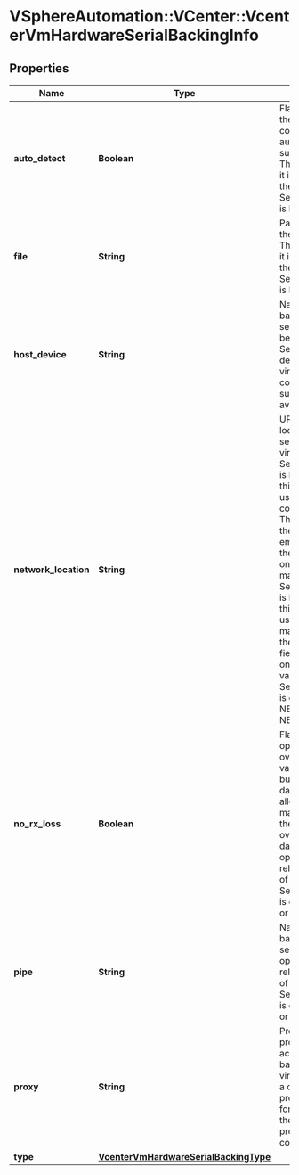 # VSphereAutomation::VCenter::VcenterVmHardwareSerialBackingInfo

## Properties
Name | Type | Description | Notes
------------ | ------------- | ------------- | -------------
**auto_detect** | **Boolean** | Flag indicating whether the virtual serial port is configured to automatically detect a suitable host device. This field is optional and it is only relevant when the value of Serial.BackingInfo.type is HOST_DEVICE. | [optional] 
**file** | **String** | Path of the file backing the virtual serial port. This field is optional and it is only relevant when the value of Serial.BackingInfo.type is FILE. | [optional] 
**host_device** | **String** | Name of the device backing the virtual serial port.    This field will be unset if Serial.BackingInfo.auto-detect is true and the virtual serial port is not connected or no suitable device is available on the host. | [optional] 
**network_location** | **String** | URI specifying the location of the network service backing the virtual serial port.     - If Serial.BackingInfo.type is NETWORK_SERVER, this field is the location used by clients to connect to this server. The hostname part of the URI should either be empty or should specify the address of the host on which the virtual machine is running.    - If Serial.BackingInfo.type is NETWORK_CLIENT, this field is the location used by the virtual machine to connect to the remote server.   This field is optional and it is only relevant when the value of Serial.BackingInfo.type is one of NETWORK_SERVER or NETWORK_CLIENT. | [optional] 
**no_rx_loss** | **Boolean** | Flag that enables optimized data transfer over the pipe. When the value is true, the host buffers data to prevent data overrun. This allows the virtual machine to read all of the data transferred over the pipe with no data loss. This field is optional and it is only relevant when the value of Serial.BackingInfo.type is one of PIPE_SERVER or PIPE_CLIENT. | [optional] 
**pipe** | **String** | Name of the pipe backing the virtual serial port. This field is optional and it is only relevant when the value of Serial.BackingInfo.type is one of PIPE_SERVER or PIPE_CLIENT. | [optional] 
**proxy** | **String** | Proxy service that provides network access to the network backing. If set, the virtual machine initiates a connection with the proxy service and forwards the traffic to the proxy. If unset, no proxy service is configured. | [optional] 
**type** | [**VcenterVmHardwareSerialBackingType**](VcenterVmHardwareSerialBackingType.md) |  | 


